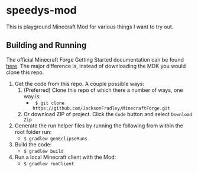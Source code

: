 # speedys-mod

This is playground Minecraft Mod for various things I want to try out.

## Building and Running
The official Minecraft Forge Getting Started documentation can be found [here](https://docs.minecraftforge.net/en/1.19.x/gettingstarted/#getting-started-with-forge). The major difference is, instead of downloading the MDK you would clone this repo.
 1. Get the code from this repo. A couple possible ways:
    1. (Preferred) Clone this repo of which there a number of ways, one way is:
       * ` $ git clone https://github.com/JacksonFradley/MinecraftForge.git`
    2. Or download ZIP of project. Click the `Code` button and select `Download Zip`
 2. Generate the run helper files by running the following from within the root folder run:
    * `$ gradlew genEclipseRuns`
 3. Build the code:
    * `$ gradlew build`
 4. Run a local Minecraft client with the Mod:
    * `$ gradlew runClient`
